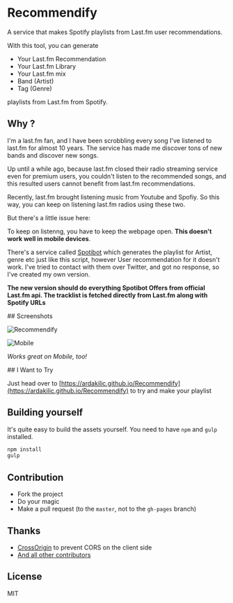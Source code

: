 # Recommendify
A service that makes Spotify playlists from Last.fm user recommendations.

With this tool, you can generate

* Your Last.fm Recommendation
* Your Last.fm Library
* Your Last.fm mix
* Band (Artist)
* Tag (Genre)

playlists from Last.fm from Spotify.

## Why ?
I'm a last.fm fan, and I have been scrobbling every song I've listened to last.fm for almost 10 years. The service has made me discover tons of new bands and discover new songs.

Up until a while ago, because last.fm closed their radio streaming service even for premium users, you couldn't listen to the recommended songs, and this resulted users cannot benefit from last.fm recommendations.

Recently, last.fm brought listening music from Youtube and Spofiy. So this way, you can keep on listening last.fm radios using these two.

But there's a little issue here:

To keep on listenng, you have to keep the webpage open. **This doesn't work well in mobile devices**.

There's a service called [Spotibot](http://www.spotibot.com) which generates the playlist for Artist, genre etc just like this script, however User recommendation for it doesn't work. I've tried to contact with them over Twitter, and got no response, so I've created my own version.

**The new version should do everything Spotibot Offers from official Last.fm api. The tracklist is fetched directly from Last.fm along with Spotify URLs**

## Screenshots

![Recommendify](https://i.imgur.com/G5V33ad.png)

![Mobile](https://i.imgur.com/8zsZNMo.png)

*Works great on Mobile, too!*

## I Want to Try

Just head over to [https://ardakilic.github.io/Recommendify](https://ardakilic.github.io/Recommendify) to try and make your playlist

## Building yourself

It's quite easy to build the assets yourself. You need to have `npm` and `gulp` installed.

```bash
npm install
gulp
```

## Contribution
* Fork the project
* Do your magic
* Make a pull request (to the `master`, not to the `gh-pages` branch)

## Thanks
* [CrossOrigin](https://crossorigin.me/) to prevent CORS on the client side
* [And all other contributors](https://github.com/Ardakilic/Recommendify/graphs/contributors)


## License
MIT